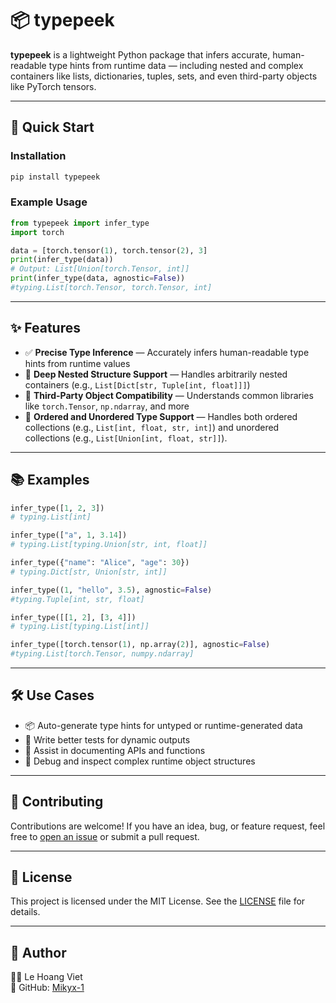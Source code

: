 # 📦 typepeek

**typepeek** is a lightweight Python package that infers accurate, human-readable type hints from runtime data — including nested and complex containers like lists, dictionaries, tuples, sets, and even third-party objects like PyTorch tensors.

---

## 🚀 Quick Start

### Installation

```bash
pip install typepeek
```

### Example Usage

```python
from typepeek import infer_type
import torch

data = [torch.tensor(1), torch.tensor(2), 3]
print(infer_type(data))
# Output: List[Union[torch.Tensor, int]]
print(infer_type(data, agnostic=False))
#typing.List[torch.Tensor, torch.Tensor, int]
```

---

## ✨ Features

- ✅ **Precise Type Inference** — Accurately infers human-readable type hints from runtime values
- 🔁 **Deep Nested Structure Support** — Handles arbitrarily nested containers (e.g., `List[Dict[str, Tuple[int, float]]]`)
- 🧹 **Third-Party Object Compatibility** — Understands common libraries like `torch.Tensor`, `np.ndarray`, and more
- 🔄 **Ordered and Unordered Type Support** — Handles both ordered collections (e.g., `List[int, float, str, int]`) and unordered collections (e.g., `List[Union[int, float, str]]`).
---

## 📚 Examples

```python
infer_type([1, 2, 3])
# typing.List[int]

infer_type(["a", 1, 3.14])
# typing.List[typing.Union[str, int, float]]

infer_type({"name": "Alice", "age": 30})
# typing.Dict[str, Union[str, int]]

infer_type((1, "hello", 3.5), agnostic=False)
#typing.Tuple[int, str, float]

infer_type([[1, 2], [3, 4]])
# typing.List[typing.List[int]]

infer_type([torch.tensor(1), np.array(2)], agnostic=False)
#typing.List[torch.Tensor, numpy.ndarray]
```

---

## 🛠 Use Cases

- 📦 Auto-generate type hints for untyped or runtime-generated data
- 🧪 Write better tests for dynamic outputs
- 📄 Assist in documenting APIs and functions
- 🧠 Debug and inspect complex runtime object structures

---


## 🙌 Contributing

Contributions are welcome! If you have an idea, bug, or feature request, feel free to [open an issue](https://github.com/Mikyx-1/typepeek/issues) or submit a pull request.

---

## 📄 License

This project is licensed under the MIT License. See the [LICENSE](./LICENSE) file for details.

---

## 👤 Author

👨‍💻 Le Hoang Viet  
🐙 GitHub: [Mikyx-1](https://github.com/Mikyx-1)